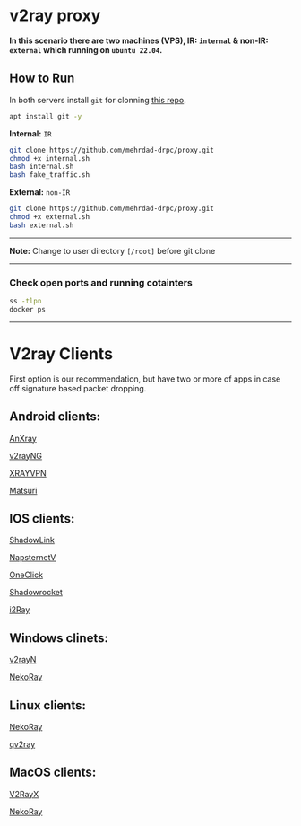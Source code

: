# v2ray proxy

**In this scenario there are two machines (VPS), IR: `internal` & non-IR: `external` which running on `ubuntu 22.04`.**

## How to Run

In both servers install `git` for clonning [this repo](https://github.com/mehrdad-drpc/proxy).

```bash
apt install git -y
```


**Internal:** `IR`

```bash
git clone https://github.com/mehrdad-drpc/proxy.git
chmod +x internal.sh
bash internal.sh
bash fake_traffic.sh
```

**External:** `non-IR`

```bash
git clone https://github.com/mehrdad-drpc/proxy.git
chmod +x external.sh
bash external.sh
```

---


**Note:**
Change to user directory `[/root]` before git clone

---

### Check open ports and running cotainters

```bash
ss -tlpn
docker ps
```

---

# V2ray Clients
First option is our recommendation, but have two or more of apps in case off signature based packet dropping.
## Android clients:
[AnXray](https://f-droid.org/packages/io.nekohasekai.anXray/)

[v2rayNG](https://play.google.com/store/apps/details?id=com.v2ray.ang)

[XRAYVPN](https://play.google.com/store/apps/details?id=vpn.v2ray.xray)

[Matsuri](https://play.google.com/store/apps/details?id=moe.matsuri.lite)

## IOS clients:
[ShadowLink](https://apps.apple.com/us/app/shadowlink-shadowsocks-vpn/id1439686518)

[NapsternetV](https://apps.apple.com/us/app/napsternetv/id1629465476)

[OneClick](https://apps.apple.com/us/app/oneclick-safe-easy-fast/id1545555197)

[Shadowrocket](https://apps.apple.com/us/app/shadowrocket/id932747118)

[i2Ray](https://apps.apple.com/us/app/i2ray/id1445270056)

## Windows clinets:
[v2rayN](https://github.com/2dust/v2rayN/)

[NekoRay](https://github.com/MatsuriDayo/nekoray/releases)

## Linux clients:
[NekoRay](https://github.com/MatsuriDayo/nekoray/releases)

[qv2ray](https://qv2ray.net/getting-started/step1.html#linux-debian-ubuntu-and-their-derivatives)

## MacOS clients:
[V2RayX](https://github.com/Cenmrev/V2RayX/releases/)

[NekoRay](https://github.com/MatsuriDayo/nekoray/releases)

